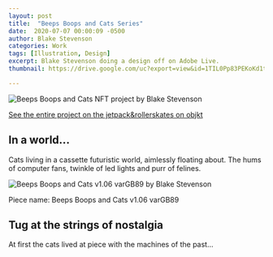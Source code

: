 ```yaml
---
layout: post
title:  "Beeps Boops and Cats Series"
date:  2020-07-07 00:00:09 -0500
author: Blake Stevenson
categories: Work
tags: [Illustration, Design]
excerpt: Blake Stevenson doing a design off on Adobe Live.
thumbnail: https://drive.google.com/uc?export=view&id=1TIL0Pp83PEKoKd1tAY67avXkPodLVoc7

---
```


![Beeps Boops and Cats NFT project by Blake Stevenson](https://drive.google.com/uc?export=view&id=1TIL0Pp83PEKoKd1tAY67avXkPodLVoc7)

[See the entire project on the jetpack&rollerskates on objkt](https://objkt.com/profile/jetpacksandrollerskates/created)

## In a world...

Cats living in a cassette futuristic world, aimlessly floating about. The hums of computer fans, twinkle of led lights and purr of felines.

![Beeps Boops and Cats v1.06 varGB89 by Blake Stevenson](https://drive.google.com/uc?export=view&id=1_tExfW6dgGY8ISlwJ5JEcsD6wVSgrpNF)

Piece name: Beeps Boops and Cats v1.06 varGB89 

## Tug at the strings of nostalgia 

At first the cats lived at piece with the machines of the past...


